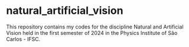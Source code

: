 # natural_artificial_vision
This repository contains my codes for the discipline Natural and Artificial Vision held in the first semester of 2024 in the Physics Institute of São Carlos - IFSC.
